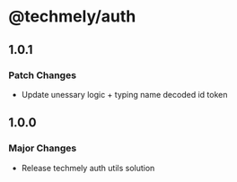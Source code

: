 # @techmely/auth

## 1.0.1

### Patch Changes

- Update unessary logic + typing name decoded id token

## 1.0.0

### Major Changes

- Release techmely auth utils solution
